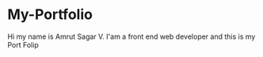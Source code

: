 # My-Portfolio

Hi my name is Amrut Sagar V. I'am a front end web developer and this is my Port Folip
